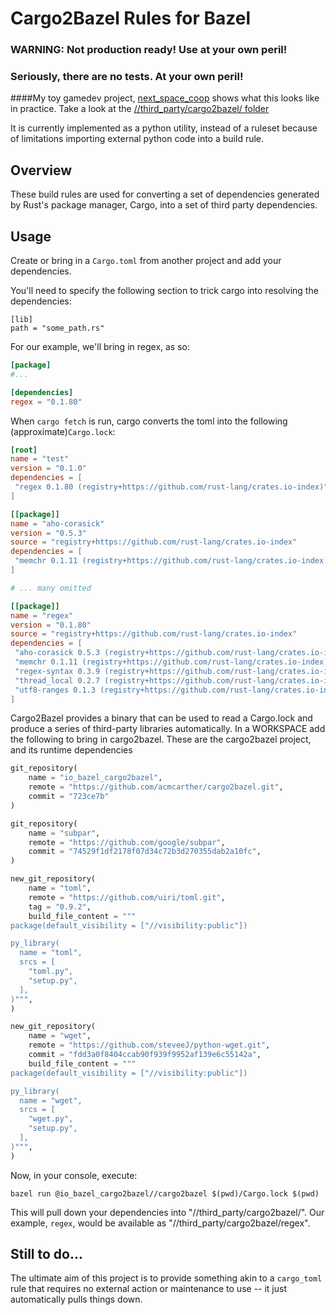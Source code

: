 # Cargo2Bazel Rules for Bazel
### WARNING: Not production ready! Use at your own peril!
### Seriously, there are no tests. At your own peril!

####My toy gamedev project, [next_space_coop](https://github.com/acmcarther/next_space_coop) shows what this looks like in practice. Take a look at the [//third_party/cargo2bazel/ folder](https://github.com/acmcarther/next_space_coop/tree/master/third_party/cargo2bazel)

It is currently implemented as a python utility, instead of a ruleset because of limitations importing external python code into a build rule.

## Overview

These build rules are used for converting a set of dependencies generated by Rust's package manager, Cargo, into a set of third party dependencies.

## Usage

Create or bring in a `Cargo.toml` from another project and add your dependencies.

You'll need to specify the following section to trick cargo into resolving the dependencies:

```
[lib]
path = "some_path.rs"
```

For our example, we'll bring in regex, as so:
```toml
[package]
#...

[dependencies]
regex = "0.1.80"
```

When `cargo fetch` is run, cargo converts the toml into the following (approximate)`Cargo.lock`:
```toml
[root]
name = "test"
version = "0.1.0"
dependencies = [
 "regex 0.1.80 (registry+https://github.com/rust-lang/crates.io-index)",
]

[[package]]
name = "aho-corasick"
version = "0.5.3"
source = "registry+https://github.com/rust-lang/crates.io-index"
dependencies = [
 "memchr 0.1.11 (registry+https://github.com/rust-lang/crates.io-index)",
]

# ... many omitted

[[package]]
name = "regex"
version = "0.1.80"
source = "registry+https://github.com/rust-lang/crates.io-index"
dependencies = [
 "aho-corasick 0.5.3 (registry+https://github.com/rust-lang/crates.io-index)",
 "memchr 0.1.11 (registry+https://github.com/rust-lang/crates.io-index)",
 "regex-syntax 0.3.9 (registry+https://github.com/rust-lang/crates.io-index)",
 "thread_local 0.2.7 (registry+https://github.com/rust-lang/crates.io-index)",
 "utf8-ranges 0.1.3 (registry+https://github.com/rust-lang/crates.io-index)",
]
```

Cargo2Bazel provides a binary that can be used to read a Cargo.lock and produce a series of third-party libraries automatically. In a WORKSPACE add the following to bring in cargo2bazel. These are the cargo2bazel project, and its runtime dependencies

```python
git_repository(
    name = "io_bazel_cargo2bazel",
    remote = "https://github.com/acmcarther/cargo2bazel.git",
    commit = "723ce7b"
)

git_repository(
    name = "subpar",
    remote = "https://github.com/google/subpar",
    commit = "74529f1df2178f07d34c72b3d270355dab2a10fc",
)

new_git_repository(
    name = "toml",
    remote = "https://github.com/uiri/toml.git",
    tag = "0.9.2",
    build_file_content = """
package(default_visibility = ["//visibility:public"])

py_library(
  name = "toml",
  srcs = [
    "toml.py",
    "setup.py",
  ],
)""",
)

new_git_repository(
    name = "wget",
    remote = "https://github.com/steveeJ/python-wget.git",
    commit = "fdd3a0f8404ccab90f939f9952af139e6c55142a",
    build_file_content = """
package(default_visibility = ["//visibility:public"])

py_library(
  name = "wget",
  srcs = [
    "wget.py",
    "setup.py",
  ],
)""",
)

```

Now, in your console, execute:
```
bazel run @io_bazel_cargo2bazel//cargo2bazel $(pwd)/Cargo.lock $(pwd)
```

This will pull down your dependencies into "//third_party/cargo2bazel/". Our example, `regex`, would be available as "//third_party/cargo2bazel/regex".

## Still to do...
The ultimate aim of this project is to provide something akin to a `cargo_toml` rule that requires no external action or maintenance to use -- it just automatically pulls things down.
